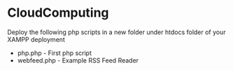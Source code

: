 # CloudComputing

Deploy the following php scripts in a new folder under htdocs folder of your XAMPP deployment

- php.php - First php script
- webfeed.php - Example RSS Feed Reader
